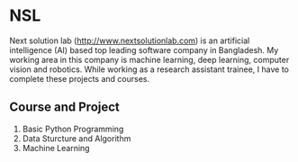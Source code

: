 # NSL 
Next solution lab (http://www.nextsolutionlab.com) is an artificial intelligence (AI) based top leading software company in Bangladesh. My working area in this company is machine learning, deep learning, computer vision and robotics. While working as a research assistant trainee, I have to complete these projects and courses.

<h2> Course and Project</h2>
<ol>
<li>Basic Python Programming  </li>
<li>Data Sturcture and Algorithm</li>
<li> Machine Learning </li>
<ol>

